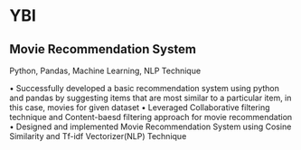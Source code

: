 # YBI

## Movie Recommendation System
Python, Pandas, Machine Learning, NLP Technique

• Successfully developed a basic recommendation system using
  python and pandas by suggesting items that are most similar to a
  particular item, in this case, movies for given dataset
• Leveraged Collaborative filtering technique and Content-baesd
  filtering approach for movie recommendation
• Designed and implemented Movie Recommendation System using
  Cosine Similarity and Tf-idf Vectorizer(NLP) Technique
